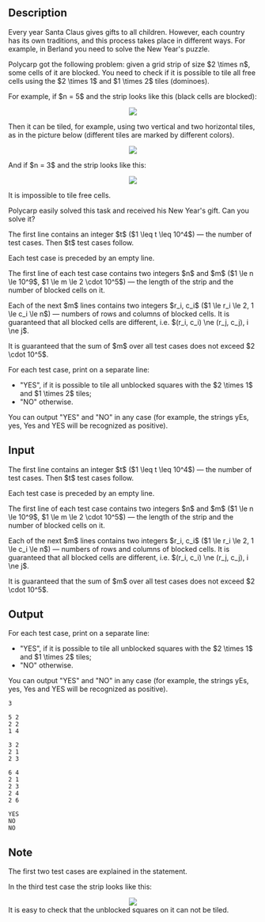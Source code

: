 ## Description

<div><p><span class="tex-font-style-it">Every year Santa Claus gives gifts to all children. However, each country has its own traditions, and this process takes place in different ways. For example, in Berland you need to solve the New Year's puzzle.</span></p><p>Polycarp got the following problem: given a grid strip of size $2 \times n$, some cells of it are blocked. You need to check if it is possible to tile all free cells using the $2 \times 1$ and $1 \times 2$ tiles (dominoes).</p><p>For example, if $n = 5$ and the strip looks like this (black cells are blocked):</p><center> <img class="tex-graphics" src="file://40oDq8oL.png" style="max-width: 100.0%;max-height: 100.0%;"> </center><p>Then it can be tiled, for example, using two vertical and two horizontal tiles, as in the picture below (different tiles are marked by different colors).</p><center> <img class="tex-graphics" src="file://IdNO5uTu.png" style="max-width: 100.0%;max-height: 100.0%;"> </center><p>And if $n = 3$ and the strip looks like this:</p><center> <img class="tex-graphics" src="file://MRGZwAnL.png" style="max-width: 100.0%;max-height: 100.0%;"> </center><p>It is impossible to tile free cells.</p><p>Polycarp easily solved this task and received his New Year's gift. Can you solve it?</p></div><div class="input-specification"><p>The first line contains an integer $t$ ($1 \leq t \leq 10^4$)&nbsp;— the number of test cases. Then $t$ test cases follow.</p><p>Each test case is preceded by an empty line.</p><p>The first line of each test case contains two integers $n$ and $m$ ($1 \le n \le 10^9$, $1 \le m \le 2 \cdot 10^5$)&nbsp;— the length of the strip and the number of blocked cells on it.</p><p>Each of the next $m$ lines contains two integers $r_i, c_i$ ($1 \le r_i \le 2, 1 \le c_i \le n$)&nbsp;— numbers of rows and columns of blocked cells. It is guaranteed that all blocked cells are different, i.e. $(r_i, c_i) \ne (r_j, c_j), i \ne j$.</p><p>It is guaranteed that the sum of $m$ over all test cases does not exceed $2 \cdot 10^5$.</p></div><div class="output-specification"><p>For each test case, print on a separate line: </p><ul> <li> "<span class="tex-font-style-tt">YES</span>", if it is possible to tile all unblocked squares with the $2 \times 1$ and $1 \times 2$ tiles; </li><li> "<span class="tex-font-style-tt">NO</span>" otherwise. </li></ul><p>You can output "<span class="tex-font-style-tt">YES</span>" and "<span class="tex-font-style-tt">NO</span>" in any case (for example, the strings <span class="tex-font-style-tt">yEs</span>, <span class="tex-font-style-tt">yes</span>, <span class="tex-font-style-tt">Yes</span> and <span class="tex-font-style-tt">YES</span> will be recognized as positive).</p></div>

## Input

<p>The first line contains an integer $t$ ($1 \leq t \leq 10^4$)&nbsp;— the number of test cases. Then $t$ test cases follow.</p><p>Each test case is preceded by an empty line.</p><p>The first line of each test case contains two integers $n$ and $m$ ($1 \le n \le 10^9$, $1 \le m \le 2 \cdot 10^5$)&nbsp;— the length of the strip and the number of blocked cells on it.</p><p>Each of the next $m$ lines contains two integers $r_i, c_i$ ($1 \le r_i \le 2, 1 \le c_i \le n$)&nbsp;— numbers of rows and columns of blocked cells. It is guaranteed that all blocked cells are different, i.e. $(r_i, c_i) \ne (r_j, c_j), i \ne j$.</p><p>It is guaranteed that the sum of $m$ over all test cases does not exceed $2 \cdot 10^5$.</p>

## Output

<p>For each test case, print on a separate line: </p><ul> <li> "<span class="tex-font-style-tt">YES</span>", if it is possible to tile all unblocked squares with the $2 \times 1$ and $1 \times 2$ tiles; </li><li> "<span class="tex-font-style-tt">NO</span>" otherwise. </li></ul><p>You can output "<span class="tex-font-style-tt">YES</span>" and "<span class="tex-font-style-tt">NO</span>" in any case (for example, the strings <span class="tex-font-style-tt">yEs</span>, <span class="tex-font-style-tt">yes</span>, <span class="tex-font-style-tt">Yes</span> and <span class="tex-font-style-tt">YES</span> will be recognized as positive).</p>





```input1
3

5 2
2 2
1 4

3 2
2 1
2 3

6 4
2 1
2 3
2 4
2 6
```




```output1
YES
NO
NO
```



## Note

<p>The first two test cases are explained in the statement.</p><p>In the third test case the strip looks like this: </p><center> <img class="tex-graphics" src="file://nAuQ3GxI.png" style="max-width: 100.0%;max-height: 100.0%;"> </center> It is easy to check that the unblocked squares on it can not be tiled.
